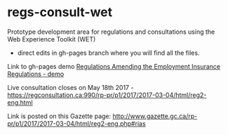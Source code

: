 # regs-consult-wet
Prototype development area for regulations and consultations using the Web Experience Toolkit (WET)
 - direct edits in gh-pages branch where you will find all the files.

Link to gh-pages demo
[Regulations Amending the Employment Insurance Regulations - demo](http://canada-ca.github.io/regs-consult-wet/consultation/reg2-en.html)

Live consultation closes on May 18th 2017 - 
https://regconsultation.ca:990/rp-pr/p1/2017/2017-03-04/html/reg2-eng.html

Link is posted on this Gazette page: http://www.gazette.gc.ca/rp-pr/p1/2017/2017-03-04/html/reg2-eng.php#rias
